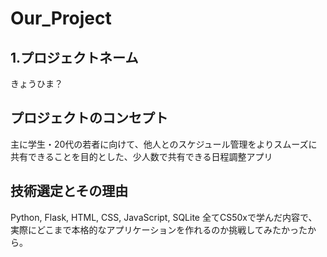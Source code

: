 # Our_Project
## 1.プロジェクトネーム
きょうひま？

## プロジェクトのコンセプト
主に学生・20代の若者に向けて、他人とのスケジュール管理をよりスムーズに共有できることを目的とした、少人数で共有できる日程調整アプリ

## 技術選定とその理由
Python, Flask, HTML, CSS, JavaScript, SQLite
全てCS50xで学んだ内容で、実際にどこまで本格的なアプリケーションを作れるのか挑戦してみたかったから。

